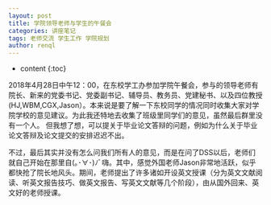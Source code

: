 ```yaml
---
layout: post
title: 学院领导老师与学生的午餐会
categories: 讲座笔记
tags: 老师交流 学生工作 学院规划
author: renql
---
```


* content
{:toc}

2018年4月28日中午12：00，在东校学工办参加学院午餐会，参与的领导老师有院长、新来的党委书记、党委副书记、辅导员、教务员、党建秘书、以及四位教授
(HJ,WBM,CGX,Jason）。本来说是要了解一下东校同学的情况同时收集大家对学院学校的意见建议。为此我还特地去收集了班级里同学们的意见，虽然最后群里没有一个人。
但我想了想，可以提关于毕业论文答辩的问题，例如为什么关于毕业论文答辩及论文提交的安排迟迟不出。

不过，最后其实并没有怎么问我们所有人的意见，而是在问了DSS以后，老师们就自己开始在那里自(｡･∀･)ﾉﾞ嗨。其中，感觉外国老师Jason非常地活跃，似乎都快抢了院长地风头。期间，老师提出了许多诸如开设英文授课（分为英文文献阅读、听英文报告技巧、做英文报告、写英文文献等几个阶段），由从国外回来、英文好的老师授课。
